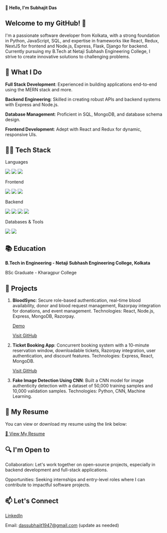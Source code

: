 **👋 Hello, I'm Subhajit Das**

## Welcome to my GitHub! 🚀

I'm a passionate software developer from Kolkata, with a strong foundation in Python, JavaScript, SQL, and expertise in frameworks like React, Redux, NextJS for frontend and Node.js, Express, Flask, Django for backend. Currently pursuing my B.Tech at Netaji Subhash Engineering College, I strive to create innovative solutions to challenging problems.

## 🌟 What I Do

**Full Stack Development**: Experienced in building applications end-to-end using the MERN stack and more.

**Backend Engineering**: Skilled in creating robust APIs and backend systems with Express and Node.js.

**Database Management**: Proficient in SQL, MongoDB, and database schema design.

**Frontend Development**: Adept with React and Redux for dynamic, responsive UIs.

## 👨‍💻 Tech Stack

Languages
<p align="left"> <img src="https://img.shields.io/badge/JavaScript-F7DF1E?style=for-the-badge&logo=javascript&logoColor=black"> <img src="https://img.shields.io/badge/Python-3776AB?style=for-the-badge&logo=python&logoColor=white"> <img src="https://img.shields.io/badge/SQL-4479A1?style=for-the-badge&logo=MySQL&logoColor=white"> </p>
Frontend
<p align="left"> <img src="https://img.shields.io/badge/React-61DAFB?style=for-the-badge&logo=react&logoColor=black"> <img src="https://img.shields.io/badge/Redux-764ABC?style=for-the-badge&logo=redux&logoColor=white"> <img src="https://img.shields.io/badge/Next.js-000000?style=for-the-badge&logo=next.js&logoColor=white"> </p>
Backend
<p align="left"> <img src="https://img.shields.io/badge/Node.js-339933?style=for-the-badge&logo=node.js&logoColor=white"> <img src="https://img.shields.io/badge/Express.js-000000?style=for-the-badge&logo=express&logoColor=white"> <img src="https://img.shields.io/badge/Django-092E20?style=for-the-badge&logo=django&logoColor=white"> <img src="https://img.shields.io/badge/Flask-000000?style=for-the-badge&logo=flask&logoColor=white"> </p>
Databases & Tools
<p align="left"> <img src="https://img.shields.io/badge/MongoDB-47A248?style=for-the-badge&logo=mongodb&logoColor=white"> <img src="https://img.shields.io/badge/MySQL-4479A1?style=for-the-badge&logo=mysql&logoColor=white"> </p>

## 📚 Education

  **B.Tech in Engineering - Netaji Subhash Engineering College, Kolkata**
  
  BSc Graduate - Kharagpur College

## 💼 Projects
1. **BloodSync**:
        Secure role-based authentication, real-time blood availability, donor and blood request management, Razorpay integration for donations, and event management.
        Technologies: React, Node.js, Express, MongoDB, Razorpay.
   
    [Demo]([https://bejewelled-faloodeh-d66a7a.netlify.app/])

    [Visit GitHub](https://github.com/Subhajit1947/Blooddonar-and-Bloodbank-realtime)

3. **Ticket Booking App**:
        Concurrent booking system with a 10-minute reservation window, downloadable tickets, Razorpay integration, user authentication, and discount features.
        Technologies: Express, React, MongoDB.
   
    [Visit GitHub](https://github.com/Subhajit1947/Online-Ticket-Booking-App)

5. **Fake Image Detection Using CNN**:
        Built a CNN model for image authenticity detection with a dataset of 50,000 training samples and 10,000 validation samples.
        Technologies: Python, CNN, Machine Learning.

## 📄 My Resume

  You can view or download my resume using the link below:

  [📄 View My Resume](https://github.com/Subhajit1947/Subhajit1947/blob/main/18_08_subhajit_das.pdf)

## 🔍 I'm Open to

Collaboration: Let's work together on open-source projects, especially in backend development and full-stack applications.

Opportunities: Seeking internships and entry-level roles where I can contribute to impactful software projects.

## 📫 Let's Connect

[LinkedIn](https://www.linkedin.com/in/subhajit7318/)

Email: dassubhajit1947@gmail.com (update as needed)
